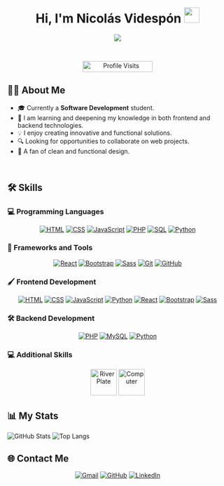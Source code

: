 <h1 align="center">Hi, I'm Nicolás Videspón <img src="https://media.giphy.com/media/hvRJCLFzcasrR4ia7z/giphy.gif" width="35"></h1>
<p align="center">
  <a href="https://github.com/DenverCoder1/readme-typing-svg"><img src="https://readme-typing-svg.herokuapp.com?font=Time+New+Roman&color=%23C8BE25&size=25&center=true&vCenter=true&width=600&height=100&lines=Junior+Web+Developer;Passionate+about+technology+and+creativity;Learning+and+growing+daily;Specialist+in+HTML,+CSS,+JavaScript,+and+React;Available+for+collaborating+on+exciting+projects"></a>
</p>

<br>

<p align="center"> 
	<img src="https://komarev.com/ghpvc/?username=NicoVidespon&label=Profile+Visits&color=0047AB&style=plastic?" alt="Profile Visits" height=25px, width=160px/> 
</p>

## 🧑‍💻 About Me

- 🎓 Currently a **Software Development** student.
- 🌱 I am learning and deepening my knowledge in both frontend and backend technologies.
- 💡 I enjoy creating innovative and functional solutions.
- 🔍 Looking for opportunities to collaborate on web projects.
- 🌟 A fan of clean and functional design.

<br>

## 🛠️ Skills

### 💻 Programming Languages
<p align="center"> 
  <a href="#"><img alt="HTML" src="https://img.shields.io/badge/HTML5%20-%23E34F26.svg?style=plastic&logo=html5&logoColor=white"></a>
  <a href="#"><img alt="CSS" src="https://img.shields.io/badge/CSS%20-%231572B6.svg?style=plastic&logo=css3&logoColor=white"></a>
  <a href="#"><img alt="JavaScript" src="https://img.shields.io/badge/JavaScript%20-%23F7DF1E.svg?style=plastic&logo=javascript&logoColor=black"></a>
  <a href="#"><img alt="PHP" src="https://img.shields.io/badge/PHP-%23777BB4.svg?style=plastic&logo=php&logoColor=white"></a>
  <a href="#"><img alt="SQL" src="https://img.shields.io/badge/MySQL-%234479A1.svg?style=plastic&logo=mysql&logoColor=white"></a>
  <a href="#"><img alt="Python" src="https://img.shields.io/badge/Python-%233776CC.svg?style=plastic&logo=python&logoColor=white"></a>
</p>

### 🚀 Frameworks and Tools
<p align="center">
  <a href="#"><img alt="React" src="https://img.shields.io/badge/React-%2361DAFB.svg?style=plastic&logo=react&logoColor=black"></a>
  <a href="#"><img alt="Bootstrap" src="https://img.shields.io/badge/Bootstrap-%23563D7C.svg?style=plastic&logo=bootstrap&logoColor=white"></a>
  <a href="#"><img alt="Sass" src="https://img.shields.io/badge/Sass-%23CC6699.svg?style=plastic&logo=sass&logoColor=white"></a>
  <a href="#"><img alt="Git" src="https://img.shields.io/badge/Git-%23F05033.svg?style=plastic&logo=git&logoColor=white"></a>
  <a href="#"><img alt="GitHub" src="https://img.shields.io/badge/GitHub-%23181717.svg?style=plastic&logo=github&logoColor=white"></a>
</p>

### 🖌️ Frontend Development
<p align="center">
  <a href="#"><img alt="HTML" src="https://img.shields.io/badge/HTML5-%23E34F26.svg?style=plastic&logo=html5&logoColor=white"></a>
  <a href="#"><img alt="CSS" src="https://img.shields.io/badge/CSS3-%231572B6.svg?style=plastic&logo=css3&logoColor=white"></a>
  <a href="#"><img alt="JavaScript" src="https://img.shields.io/badge/JavaScript-%23F7DF1E.svg?style=plastic&logo=javascript&logoColor=black"></a>
<a href="#"><img alt="Python" src="https://img.shields.io/badge/Python-%233776CC.svg?style=plastic&logo=python&logoColor=white"></a>
  <a href="#"><img alt="React" src="https://img.shields.io/badge/React-%2361DAFB.svg?style=plastic&logo=react&logoColor=black"></a>
  <a href="#"><img alt="Bootstrap" src="https://img.shields.io/badge/Bootstrap-%23563D7C.svg?style=plastic&logo=bootstrap&logoColor=white"></a>
  <a href="#"><img alt="Sass" src="https://img.shields.io/badge/Sass-%23CC6699.svg?style=plastic&logo=sass&logoColor=white"></a>
</p>

### 🛠️ Backend Development
<p align="center">
  <a href="#"><img alt="PHP" src="https://img.shields.io/badge/PHP-%23777BB4.svg?style=plastic&logo=php&logoColor=white"></a>
  <a href="#"><img alt="MySQL" src="https://img.shields.io/badge/MySQL-%234479A1.svg?style=plastic&logo=mysql&logoColor=white"></a>
<a href="#"><img alt="Python" src="https://img.shields.io/badge/Python-%233776CC.svg?style=plastic&logo=python&logoColor=white"></a>
</p>

### 💻 Additional Skills
<p align="center">
  <a href="#"><img alt="River Plate" src="https://upload.wikimedia.org/wikipedia/commons/1/18/Club_Atl%C3%A9tico_River_Plate_logo.svg" width="60" height="60"></a>
  <a href="#"><img alt="Computer" src="https://upload.wikimedia.org/wikipedia/commons/3/38/Computer_icon.svg" width="60" height="60"></a>
</p>

## 📊 My Stats
![GitHub Stats](https://github-readme-stats.vercel.app/api?username=NicoVidespon&show_icons=true&theme=radical)
![Top Langs](https://github-readme-stats.vercel.app/api/top-langs/?username=NicoVidespon&layout=compact&theme=radical)

## 🌐 Contact Me
<p align="center">
  <a href="mailto:nicovidespon@gmail.com"><img alt="Gmail" src="https://img.shields.io/badge/Gmail-%23EA4335.svg?style=plastic&logo=gmail&logoColor=white"></a>
  <a href="https://github.com/NicoVidespon"><img alt="GitHub" src="https://img.shields.io/badge/GitHub-%23181717.svg?style=plastic&logo=github&logoColor=white"></a>
  <a href="#"><img alt="LinkedIn" src="https://img.shields.io/badge/LinkedIn-%230A66C2.svg?style=plastic&logo=linkedin&logoColor=white"></a>
</p>


